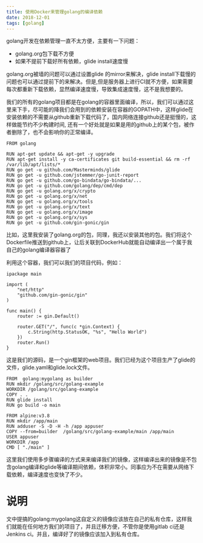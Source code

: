 ```yaml
---
title: 使用Docker来管理golang的编译依赖
date: 2018-12-01
tags: [golang]
---
```

golang开发在依赖管理一直不太方便，主要有一下问题：
* golang.org包下载不方便
* 如果不提前下载好所有依赖，glide install速度慢

golang.org被墙的问题可以通过设置glide 的mirror来解决，glide install下载慢的问题也可以通过提前下的来解决。但是,但是服务器上进行CI就不方便，如果需要每次都重新下载依赖，显然编译速度慢，导致集成速度慢，这不是我想要的。

我们的所有的golang项目都是在golang的容器里面编译，所以，我们可以通过这里来下手，尽可能的降我们会用到的依赖安装在容器的GOPATH中，这样glide在安装依赖的不需要从github重新下载代码了，国内网络连接github还是挺慢的，这样做能节约不少构建时间, 还有一个好处就是如果是用的github上的某个包，被作者删除了，也不会影响你的正常编译。
```shell
FROM golang

RUN apt-get update && apt-get -y upgrade
RUN apt-get install -y ca-certificates git build-essential && rm -rf /var/lib/apt/lists/*
RUN go get -u github.com/Masterminds/glide
RUN go get -u github.com/jstemmer/go-junit-report
RUN go get -u github.com/go-bindata/go-bindata/...
RUN go get -u github.com/golang/dep/cmd/dep
RUN go get -u golang.org/x/crypto
RUN go get -u golang.org/x/net
RUN go get -u golang.org/x/tools
RUN go get -u golang.org/x/text
RUN go get -u golang.org/x/image
RUN go get -u golang.org/x/sys
RUN go get -u github.com/gin-gonic/gin
```
比如，这里我安装了golang.org的包，同理，我还以安装其他的包。我们将这个Dockerfile推送到github上，让后关联到DockerHub就能自动编译出一个属于我自己的golang编译器容器了

利用这个容器，我们可以我们的项目代码，例如：
```shell
ipackage main

import (
	"net/http"
	"github.com/gin-gonic/gin"
)

func main() {
	router := gin.Default()

	router.GET("/", func(c *gin.Context) {
		c.String(http.StatusOK, "%s", "Hello World")
	})
	router.Run()
}
```
这是我们的源码，是一个gin框架的web项目。我们已经为这个项目生产了glide的文件，glide.yaml和glide.lock文件。
```shell
FROM  golang:mygolang as builder
RUN mkdir /golang/src/golang-example
WORKDIR /golang/src/golang-example
COPY . .
RUN glide install
RUN go build -o main

FROM alpine:v3.8
RUN mkdir /app/main
RUN adduser -S -D -H -h /app appuser
COPY --from=builder  /golang/src/golang-example/main /app/main
USER appuser
WORKDIR /app
CMD [ "./main" ]
```
这里我们使用多步骤编译的方式来来编译我们的镜像，这样编译出来的镜像是不包含golang编译和glide等编译期间依赖，体积非常小。同事应为不在需要从网络下载依赖，编译速度也变快了不少。

# 说明
文中提搞的golang:mygolang这自定义的镜像应该放在自己的私有仓库，这样我们就能在任何地方我们的项目了，并且迁移方便，不管你是使用gitlab ci还是Jenkins ci。并且，编译好了的镜像应该加入到私有仓库。
